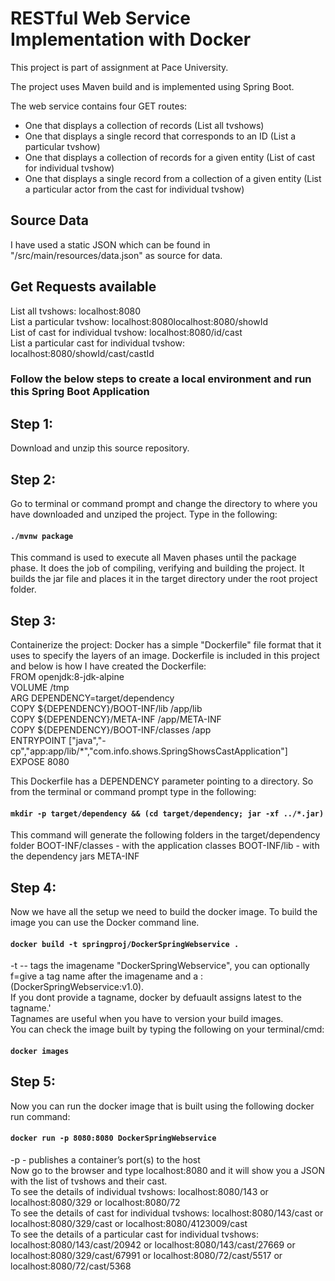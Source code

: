 # RESTful Web Service Implementation with Docker

This project is part of assignment at Pace University.

The project uses Maven build and is implemented using Spring Boot.

The web service contains four GET routes:
<ul>
  <li>One that displays a collection of records (List all tvshows)</li>
  <li>One that displays a single record that corresponds to an ID (List a particular tvshow)</li>
  <li>One that displays a collection of records for a given entity (List of cast for individual tvshow)</li>
  <li>One that displays a single record from a collection of a given entity (List a particular actor from the cast for individual tvshow)</li>
</ul>

## Source Data
I have used a static JSON which can be found in "/src/main/resources/data.json" as source for data. 

## Get Requests available 
List all tvshows: localhost:8080  
List a particular tvshow: localhost:8080localhost:8080/showId  
List of cast for individual tvshow: localhost:8080/id/cast  
List a particular cast for individual tvshow: localhost:8080/showId/cast/castId  

### Follow the below steps to create a local environment and run this Spring Boot Application
## Step 1:
Download and unzip this source repository.

## Step 2:
Go to terminal or command prompt and change the directory to where you have downloaded and unziped the project. 
Type in the following:
#### `./mvnw package`
This command is used to execute all Maven phases until the package phase. It does the job of compiling, verifying and building the project.
It builds the jar file and places it in the target directory under the root project folder.

## Step 3:
Containerize the project:
Docker has a simple "Dockerfile" file format that it uses to specify the layers of an image. 
Dockerfile is included in this project and below is how I have created the Dockerfile:  
FROM openjdk:8-jdk-alpine  
VOLUME /tmp  
ARG DEPENDENCY=target/dependency  
COPY ${DEPENDENCY}/BOOT-INF/lib /app/lib  
COPY ${DEPENDENCY}/META-INF /app/META-INF  
COPY ${DEPENDENCY}/BOOT-INF/classes /app  
ENTRYPOINT ["java","-cp","app:app/lib/*","com.info.shows.SpringShowsCastApplication"]  
EXPOSE 8080

This Dockerfile has a DEPENDENCY parameter pointing to a directory. 
So from the terminal or command prompt type in the following:
#### `mkdir -p target/dependency && (cd target/dependency; jar -xf ../*.jar)`
This command will generate the following folders in the target/dependency folder
BOOT-INF/classes - with the application classes
BOOT-INF/lib - with the dependency jars
META-INF

## Step 4:
Now we have all the setup we need to build the docker image. To build the image you can use the Docker command line. 
#### `docker build -t springproj/DockerSpringWebservice .`
-t -- tags the imagename "DockerSpringWebservice", you can optionally f=give a tag name after the imagename and a : (DockerSpringWebservice:v1.0).  
If you dont provide a tagname, docker by defuault assigns latest to the tagname.'  
Tagnames are useful when you have to version your build images.  
You can check the image built by typing the following on your terminal/cmd:
#### `docker images`

## Step 5:
Now you can run the docker image that is built using the following docker run command:
#### `docker run -p 8080:8080 DockerSpringWebservice`
-p - publishes a container’s port(s) to the host  
Now go to the browser and type localhost:8080 and it will show you a JSON with the list of tvshows and their cast.  
To see the details of individual tvshows: localhost:8080/143 or localhost:8080/329 or localhost:8080/72  
To see the details of cast for individual tvshows: localhost:8080/143/cast or localhost:8080/329/cast or localhost:8080/4123009/cast  
To see the details of a particular cast for individual tvshows: localhost:8080/143/cast/20942 or localhost:8080/143/cast/27669 or localhost:8080/329/cast/67991 or localhost:8080/72/cast/5517 or localhost:8080/72/cast/5368 
